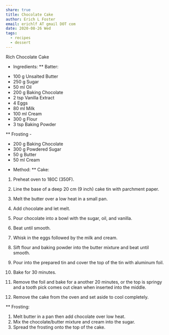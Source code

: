 ```yaml
---
share: true
title: Chocolate Cake
author: Erich L Foster
email: erichlf AT gmail DOT com
date: 2020-08-26 Wed
tags:
  - recipes
  - dessert
---
```

Rich Chocolate Cake
* Ingredients:
** Batter:
- 100 g Unsalted Butter
- 250 g Sugar
- 50 ml Oil
- 200 g Baking Chocolate
- 2 tsp Vanilla Extract
- 4 Eggs
- 80 ml Milk
- 100 ml Cream
- 300 g Flour
- 3 tsp Baking Powder

** Frosting -
- 200 g Baking Chocolate
- 300 g Powdered Sugar
- 50 g Butter
- 50 ml Cream

* Method:
** Cake:
1. Preheat oven to 180C (350F).
2. Line the base of a deep 20 cm (9 inch) cake tin with parchment paper.

2. Melt the butter over a low heat in a small pan.
3. Add chocolate and let melt.
4. Pour chocolate into a bowl with the sugar, oil, and vanilla.
5. Beat until smooth.
6. Whisk in the eggs followed by the milk and cream.
7. Sift flour and baking powder into the butter mixture and beat until smooth.
8. Pour into the prepared tin and cover the top of the tin with aluminum foil.
9. Bake for 30 minutes.
10. Remove the foil and bake for a another 20 minutes, or the top is springy
    and a tooth pick comes out clean when inserted into the middle.
11. Remove the cake from the oven and set aside to cool completely.

** Frosting:
1. Melt butter in a pan then add chocolate over low heat.
2. Mix the chocolate/butter mixture and cream into the sugar.
3. Spread the frosting onto the top of the cake.
